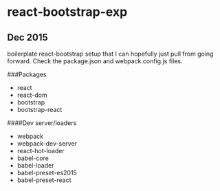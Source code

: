 # react-bootstrap-exp
## Dec 2015
boilerplate react-bootstrap setup that I can hopefully just pull from going forward. Check the package.json and webpack.config.js files.

###Packages
- react
- react-dom
- bootstrap
- bootstrap-react

####Dev server/loaders
- webpack
- webpack-dev-server
- react-hot-loader
- babel-core
- babel-loader
- babel-preset-es2015
- babel-preset-react
